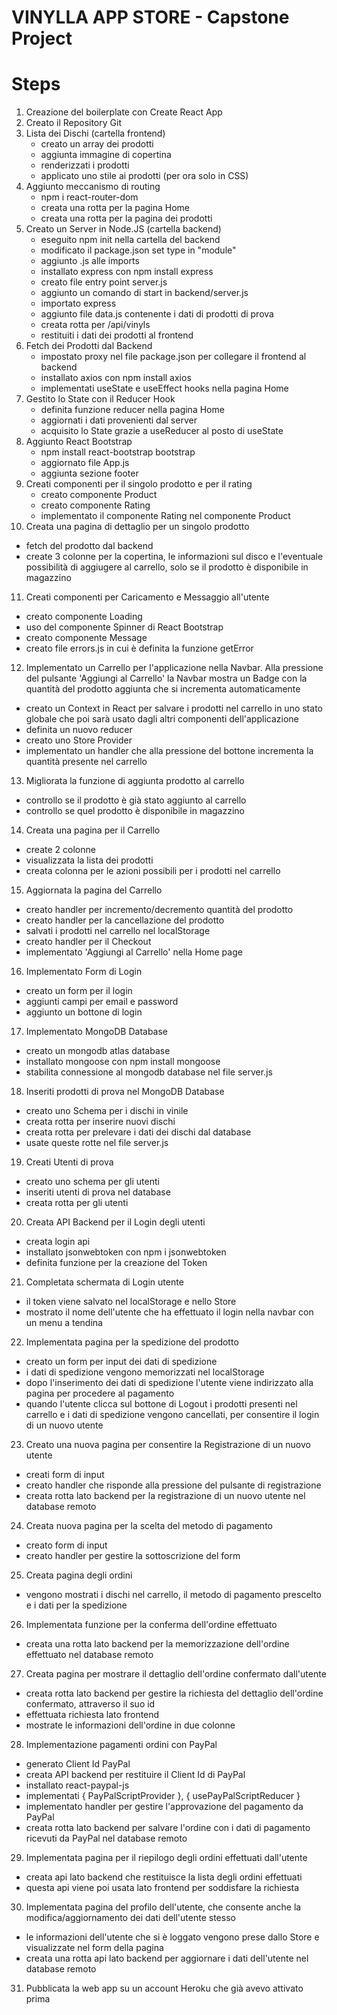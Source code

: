 # VINYLLA APP STORE - Capstone Project

# Steps

1. Creazione del boilerplate con Create React App
2. Creato il Repository Git
3. Lista dei Dischi (cartella frontend)
   - creato un array dei prodotti
   - aggiunta immagine di copertina
   - renderizzati i prodotti
   - applicato uno stile ai prodotti (per ora solo in CSS)
4. Aggiunto meccanismo di routing
   - npm i react-router-dom
   - creata una rotta per la pagina Home
   - creata una rotta per la pagina dei prodotti
5. Creato un Server in Node.JS (cartella backend)
   - eseguito npm init nella cartella del backend
   - modificato il package.json set type in "module"
   - aggiunto .js alle imports
   - installato express con npm install express
   - creato file entry point server.js
   - aggiunto un comando di start in backend/server.js
   - importato express
   - aggiunto file data.js contenente i dati di prodotti di prova
   - creata rotta per /api/vinyls
   - restituiti i dati dei prodotti al frontend
6. Fetch dei Prodotti dal Backend
   - impostato proxy nel file package.json per collegare il frontend al backend
   - installato axios con npm install axios
   - implementati useState e useEffect hooks nella pagina Home
7. Gestito lo State con il Reducer Hook
   - definita funzione reducer nella pagina Home
   - aggiornati i dati provenienti dal server
   - acquisito lo State grazie a useReducer al posto di useState
8. Aggiunto React Bootstrap
   - npm install react-bootstrap bootstrap
   - aggiornato file App.js
   - aggiunta sezione footer
9. Creati componenti per il singolo prodotto e per il rating
   - creato componente Product
   - creato componente Rating
   - implementato il componente Rating nel componente Product
10. Creata una pagina di dettaglio per un singolo prodotto

- fetch del prodotto dal backend
- create 3 colonne per la copertina, le informazioni sul disco e l'eventuale possibilità di aggiugere al carrello, solo se il prodotto è disponibile in magazzino

11. Creati componenti per Caricamento e Messaggio all'utente

- creato componente Loading
- uso del componente Spinner di React Bootstrap
- creato componente Message
- creato file errors.js in cui è definita la funzione getError

12. Implementato un Carrello per l'applicazione nella Navbar. Alla pressione del pulsante 'Aggiungi al Carrello' la Navbar mostra un Badge con la quantità del prodotto aggiunta che si incrementa automaticamente

- creato un Context in React per salvare i prodotti nel carrello in uno stato globale che poi sarà usato dagli altri componenti dell'applicazione
- definita un nuovo reducer
- creato uno Store Provider
- implementato un handler che alla pressione del bottone incrementa la quantità presente nel carrello

13. Migliorata la funzione di aggiunta prodotto al carrello

- controllo se il prodotto è già stato aggiunto al carrello
- controllo se quel prodotto è disponibile in magazzino

14. Creata una pagina per il Carrello

- create 2 colonne
- visualizzata la lista dei prodotti
- creata colonna per le azioni possibili per i prodotti nel carrello

15. Aggiornata la pagina del Carrello

- creato handler per incremento/decremento quantità del prodotto
- creato handler per la cancellazione del prodotto
- salvati i prodotti nel carrello nel localStorage
- creato handler per il Checkout
- implementato 'Aggiungi al Carrello' nella Home page

16. Implementato Form di Login

- creato un form per il login
- aggiunti campi per email e password
- aggiunto un bottone di login

17. Implementato MongoDB Database

- creato un mongodb atlas database
- installato mongoose con npm install mongoose
- stabilita connessione al mongodb database nel file server.js

18. Inseriti prodotti di prova nel MongoDB Database

- creato uno Schema per i dischi in vinile
- creata rotta per inserire nuovi dischi
- creata rotta per prelevare i dati dei dischi dal database
- usate queste rotte nel file server.js

19. Creati Utenti di prova

- creato uno schema per gli utenti
- inseriti utenti di prova nel database
- creata rotta per gli utenti

20. Creata API Backend per il Login degli utenti

- creata login api
- installato jsonwebtoken con npm i jsonwebtoken
- definita funzione per la creazione del Token

21. Completata schermata di Login utente

- il token viene salvato nel localStorage e nello Store
- mostrato il nome dell'utente che ha effettuato il login nella navbar con un menu a tendina

22. Implementata pagina per la spedizione del prodotto

- creato un form per input dei dati di spedizione
- i dati di spedizione vengono memorizzati nel localStorage
- dopo l'inserimento dei dati di spedizione l'utente viene indirizzato alla pagina per procedere al pagamento
- quando l'utente clicca sul bottone di Logout i prodotti presenti nel carrello e i dati di spedizione vengono cancellati, per consentire il login di un nuovo utente

23. Creato una nuova pagina per consentire la Registrazione di un nuovo utente

- creati form di input
- creato handler che risponde alla pressione del pulsante di registrazione
- creata rotta lato backend per la registrazione di un nuovo utente nel database remoto

24. Creata nuova pagina per la scelta del metodo di pagamento

- creato form di input
- creato handler per gestire la sottoscrizione del form

25. Creata pagina degli ordini

- vengono mostrati i dischi nel carrello, il metodo di pagamento prescelto e i dati per la spedizione

26. Implementata funzione per la conferma dell'ordine effettuato

- creata una rotta lato backend per la memorizzazione dell'ordine effettuato nel database remoto

27. Creata pagina per mostrare il dettaglio dell'ordine confermato dall'utente

- creata rotta lato backend per gestire la richiesta del dettaglio dell'ordine confermato, attraverso il suo id
- effettuata richiesta lato frontend
- mostrate le informazioni dell'ordine in due colonne

28. Implementazione pagamenti ordini con PayPal

- generato Client Id PayPal
- creata API backend per restituire il Client Id di PayPal
- installato react-paypal-js
- implementati { PayPalScriptProvider }, { usePayPalScriptReducer }
- implementato handler per gestire l'approvazione del pagamento da PayPal
- creata rotta lato backend per salvare l'ordine con i dati di pagamento ricevuti da PayPal nel database remoto

29. Implementata pagina per il riepilogo degli ordini effettuati dall'utente

- creata api lato backend che restituisce la lista degli ordini effettuati
- questa api viene poi usata lato frontend per soddisfare la richiesta

30. Implementata pagina del profilo dell'utente, che consente anche la modifica/aggiornamento dei dati dell'utente stesso

- le informazioni dell'utente che si è loggato vengono prese dallo Store e visualizzate nel form della pagina
- creata una rotta api lato backend per aggiornare i dati dell'utente nel database remoto

31. Pubblicata la web app su un account Heroku che già avevo attivato prima
